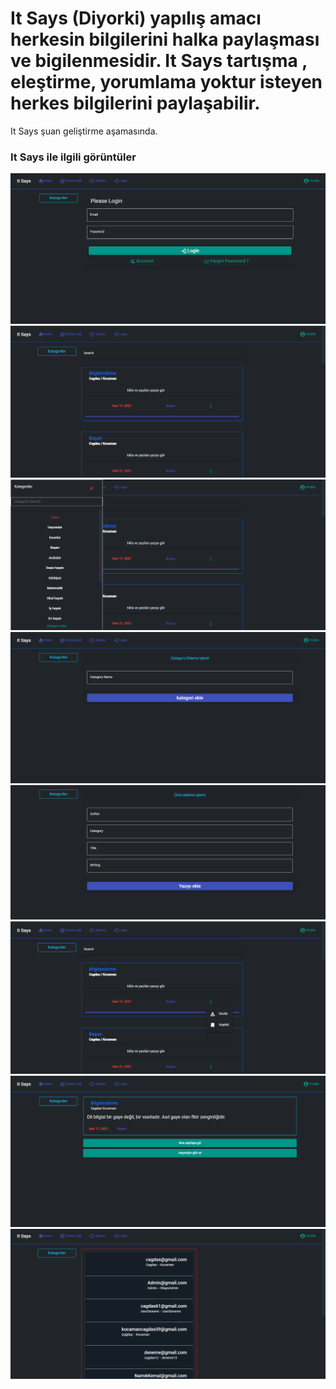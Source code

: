 # It Says (Diyorki) yapılış amacı herkesin bilgilerini halka paylaşması ve bigilenmesidir. It Says tartışma , eleştirme, yorumlama yoktur isteyen herkes bilgilerini paylaşabilir.
It Says şuan geliştirme aşamasında.
<h3>It Says ile ilgili görüntüler</h3>
<img src="https://github.com/cagdask61/ItSaysFrontEnd/blob/master/src/assets/Img/AngularImg/AngularImg1.png"/>
<img src="https://github.com/cagdask61/ItSaysFrontEnd/blob/master/src/assets/Img/AngularImg/AngularImg2.png"/>
<img src="https://github.com/cagdask61/ItSaysFrontEnd/blob/master/src/assets/Img/AngularImg/AngularImg3.png"/>
<img src="https://github.com/cagdask61/ItSaysFrontEnd/blob/master/src/assets/Img/AngularImg/AngularImg4.png"/>
<img src="https://github.com/cagdask61/ItSaysFrontEnd/blob/master/src/assets/Img/AngularImg/AngularImg5.png"/>
<img src="https://github.com/cagdask61/ItSaysFrontEnd/blob/master/src/assets/Img/AngularImg/AngularImg6.png"/>
<img src="https://github.com/cagdask61/ItSaysFrontEnd/blob/master/src/assets/Img/AngularImg/AngularImg7.png"/>
<img src="https://github.com/cagdask61/ItSaysFrontEnd/blob/master/src/assets/Img/AngularImg/AngularImg8.png"/>

